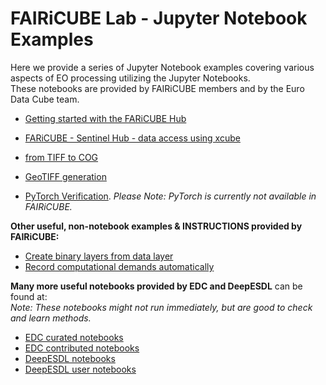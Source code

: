 # FAIRiCUBE Lab - Jupyter Notebook Examples

Here we provide a series of Jupyter Notebook examples covering various aspects of EO processing utilizing the Jupyter Notebooks.<br>
These notebooks are provided by FAIRiCUBE members and by the Euro Data Cube team.

* [Getting started with the FARiCUBE Hub](https://github.com/FAIRiCUBE/uc1-urban-climate/blob/master/notebooks/demo/demo_processing.ipynb)
* [FARiCUBE - Sentinel Hub - data access using xcube](https://github.com/eurodatacube/notebooks/blob/master/notebooks/contributions/FAIRiCUBE/FAIRiCUBE_data_access_demonstration.ipynb)


* [from TIFF to COG](https://github.com/FAIRiCUBE/common-code/tree/main/fromTIFF_to_COG)
* [GeoTIFF generation](https://github.com/FAIRiCUBE/common-code/tree/main/geotiff-generation/code)
* [PyTorch Verification](https://github.com/FAIRiCUBE/common-code/tree/main/pytorch-verification). *Please Note:  PyTorch is currently not available in FAIRiCUBE.*

**Other useful, non-notebook examples & INSTRUCTIONS provided by FAIRiCUBE:**

* [Create binary layers from data layer](https://github.com/FAIRiCUBE/common-code/tree/main/QGIS-functionality)
* [Record computational demands automatically](https://github.com/FAIRiCUBE/common-code/tree/main/record-computational-demands-automatically)


**Many more useful notebooks provided by EDC and DeepESDL** can be found at:<br>
*Note: These notebooks might not run immediately, but are good to check and learn methods.*

* [EDC curated notebooks](https://github.com/eurodatacube/notebooks/tree/master/notebooks/curated)
* [EDC contributed notebooks](https://github.com/eurodatacube/notebooks/tree/master/notebooks/contributions)
* [DeepESDL notebooks](https://github.com/deepesdl/deepesdl-doc/tree/main/notebooks)
* [DeepESDL user notebooks](https://github.com/deepesdl/deepesdl-doc/tree/main/notebooks_user_experience)


